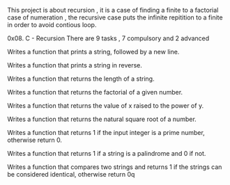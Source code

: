 This project is about recursion , it is a case of finding a finite to a factorial case of numeration , the recursive case puts the infinite repitition to a finite in order to avoid contious loop.

0x08. C - Recursion
There are 9 tasks , 7 compulsory and 2 advanced 

Writes a function that prints a string, followed by a new line.

Writes a function that prints a string in reverse.

Writes a function that returns the length of a string.

Writes a function that returns the factorial of a given number.

Writes a function that returns the value of x raised to the power of y.

Writes a function that returns the natural square root of a number.

Writes a function that returns 1 if the input integer is a prime number, otherwise return 0.

Writes a function that returns 1 if a string is a palindrome and 0 if not.

Writes a function that compares two strings and returns 1 if the strings can be considered identical, otherwise return 0q
